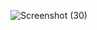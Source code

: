 ![Screenshot (30)](https://user-images.githubusercontent.com/108194965/190896758-533b59c5-9817-49ff-b260-ef5541e89658.png)
